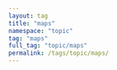```yaml
---
layout: tag
title: "maps"
namespace: "topic"
tag: "maps"
full_tag: "topic/maps"
permalink: /tags/topic/maps/
---
```

